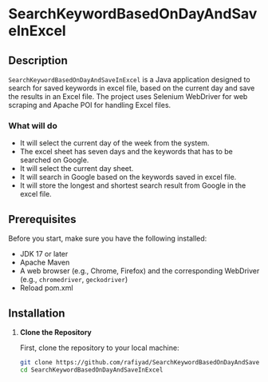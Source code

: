 # SearchKeywordBasedOnDayAndSaveInExcel

## Description

`SearchKeywordBasedOnDayAndSaveInExcel` is a Java application designed to search for saved keywords in excel file, based on the current day and save the results in an Excel file. The project uses Selenium WebDriver for web scraping and Apache POI for handling Excel files.

### What will do

- It will select the current day of the week from the system.
- The excel sheet has seven days and the keywords that has to be searched on Google.
- It will select the current day sheet.
- It will search in Google based on the keywords saved in excel file.
- It will store the longest and shortest search result from Google in the excel file.

## Prerequisites

Before you start, make sure you have the following installed:

- JDK 17 or later
- Apache Maven
- A web browser (e.g., Chrome, Firefox) and the corresponding WebDriver (e.g., `chromedriver`, `geckodriver`)
- Reload pom.xml

## Installation

1. **Clone the Repository**

   First, clone the repository to your local machine:
   ```bash
   git clone https://github.com/rafiyad/SearchKeywordBasedOnDayAndSaveInExcel.git
   cd SearchKeywordBasedOnDayAndSaveInExcel
